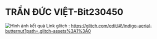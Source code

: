 # TRẦN ĐỨC VIỆT-Bit230450
![Hình ảnh kết quả](https://i.imgur.com/UKB32Cw.png)
Link glitch : https://glitch.com/edit/#!/indigo-aerial-butternut?path=.glitch-assets%3A1%3A0
